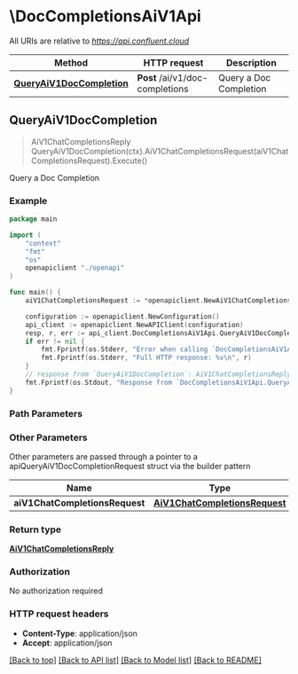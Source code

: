 # \DocCompletionsAiV1Api

All URIs are relative to *https://api.confluent.cloud*

Method | HTTP request | Description
------------- | ------------- | -------------
[**QueryAiV1DocCompletion**](DocCompletionsAiV1Api.md#QueryAiV1DocCompletion) | **Post** /ai/v1/doc-completions | Query a Doc Completion



## QueryAiV1DocCompletion

> AiV1ChatCompletionsReply QueryAiV1DocCompletion(ctx).AiV1ChatCompletionsRequest(aiV1ChatCompletionsRequest).Execute()

Query a Doc Completion



### Example

```go
package main

import (
    "context"
    "fmt"
    "os"
    openapiclient "./openapi"
)

func main() {
    aiV1ChatCompletionsRequest := *openapiclient.NewAiV1ChatCompletionsRequest() // AiV1ChatCompletionsRequest |  (optional)

    configuration := openapiclient.NewConfiguration()
    api_client := openapiclient.NewAPIClient(configuration)
    resp, r, err := api_client.DocCompletionsAiV1Api.QueryAiV1DocCompletion(context.Background()).AiV1ChatCompletionsRequest(aiV1ChatCompletionsRequest).Execute()
    if err != nil {
        fmt.Fprintf(os.Stderr, "Error when calling `DocCompletionsAiV1Api.QueryAiV1DocCompletion``: %v\n", err)
        fmt.Fprintf(os.Stderr, "Full HTTP response: %v\n", r)
    }
    // response from `QueryAiV1DocCompletion`: AiV1ChatCompletionsReply
    fmt.Fprintf(os.Stdout, "Response from `DocCompletionsAiV1Api.QueryAiV1DocCompletion`: %v\n", resp)
}
```

### Path Parameters



### Other Parameters

Other parameters are passed through a pointer to a apiQueryAiV1DocCompletionRequest struct via the builder pattern


Name | Type | Description  | Notes
------------- | ------------- | ------------- | -------------
 **aiV1ChatCompletionsRequest** | [**AiV1ChatCompletionsRequest**](AiV1ChatCompletionsRequest.md) |  | 

### Return type

[**AiV1ChatCompletionsReply**](ai.v1.ChatCompletionsReply.md)

### Authorization

No authorization required

### HTTP request headers

- **Content-Type**: application/json
- **Accept**: application/json

[[Back to top]](#) [[Back to API list]](../README.md#documentation-for-api-endpoints)
[[Back to Model list]](../README.md#documentation-for-models)
[[Back to README]](../README.md)

